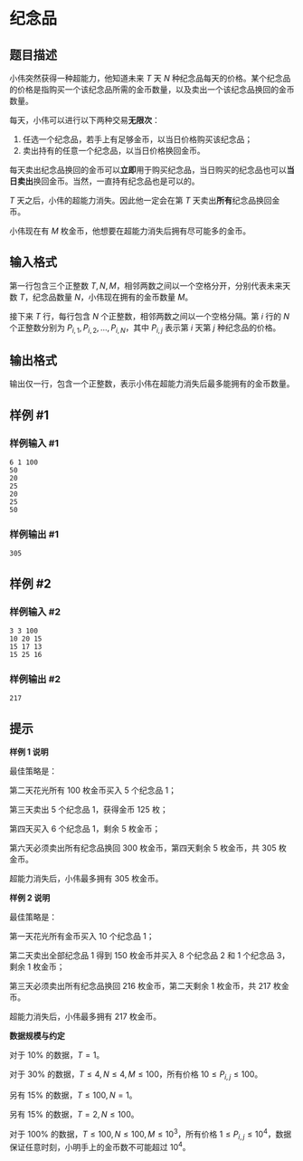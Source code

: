 #  纪念品

## 题目描述

小伟突然获得一种超能力，他知道未来 $T$ 天 $N$ 种纪念品每天的价格。某个纪念品的价格是指购买一个该纪念品所需的金币数量，以及卖出一个该纪念品换回的金币数量。

每天，小伟可以进行以下两种交易**无限次**：
1. 任选一个纪念品，若手上有足够金币，以当日价格购买该纪念品；
2. 卖出持有的任意一个纪念品，以当日价格换回金币。

每天卖出纪念品换回的金币可以**立即**用于购买纪念品，当日购买的纪念品也可以**当日卖出**换回金币。当然，一直持有纪念品也是可以的。

$T$ 天之后，小伟的超能力消失。因此他一定会在第 $T$ 天卖出**所有**纪念品换回金币。

小伟现在有 $M$ 枚金币，他想要在超能力消失后拥有尽可能多的金币。

## 输入格式

第一行包含三个正整数 $T, N, M$，相邻两数之间以一个空格分开，分别代表未来天数 $T$，纪念品数量 $N$，小伟现在拥有的金币数量 $M$。

接下来 $T$ 行，每行包含 $N$ 个正整数，相邻两数之间以一个空格分隔。第 $i$ 行的 $N$ 个正整数分别为 $P_{i,1},P_{i,2},\dots,P_{i,N}$，其中 $P_{i,j}$ 表示第 $i$ 天第 $j$ 种纪念品的价格。

## 输出格式

输出仅一行，包含一个正整数，表示小伟在超能力消失后最多能拥有的金币数量。

## 样例 #1

### 样例输入 #1

```
6 1 100
50
20
25
20
25
50
```

### 样例输出 #1

```
305
```

## 样例 #2

### 样例输入 #2

```
3 3 100
10 20 15
15 17 13
15 25 16
```

### 样例输出 #2

```
217
```

## 提示

**样例 1 说明**

最佳策略是：

第二天花光所有 $100$ 枚金币买入 $5$ 个纪念品 $1$；

第三天卖出 $5$ 个纪念品 $1$，获得金币 $125$ 枚；

第四天买入 $6$ 个纪念品 $1$，剩余 $5$ 枚金币；

第六天必须卖出所有纪念品换回 $300$ 枚金币，第四天剩余 $5$ 枚金币，共 $305$ 枚金币。

超能力消失后，小伟最多拥有 $305$ 枚金币。

**样例 2 说明**

最佳策略是：

第一天花光所有金币买入 $10$ 个纪念品 $1$；

第二天卖出全部纪念品 $1$ 得到 $150$ 枚金币并买入 $8$ 个纪念品 $2$ 和 $1$ 个纪念品 $3$，剩余 $1$ 枚金币；

第三天必须卖出所有纪念品换回 $216$ 枚金币，第二天剩余 $1$ 枚金币，共 $217$ 枚金币。

超能力消失后，小伟最多拥有 $217$ 枚金币。


**数据规模与约定**

对于 $10\%$ 的数据，$T = 1$。

对于 $30\%$ 的数据，$T \leq 4, N \leq 4, M \leq 100$，所有价格 $10 \leq P_{i,j} \leq 100$。

另有 $15\%$ 的数据，$T \leq 100, N = 1$。

另有 $15\%$ 的数据，$T = 2, N \leq 100$。

对于 $100\%$ 的数据，$T \leq 100, N \leq 100, M \leq 10^3$，所有价格 $1 \leq P_{i,j} \leq 10^4$，数据保证任意时刻，小明手上的金币数不可能超过 $10^4$。